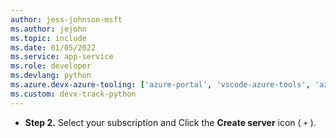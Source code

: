 ```yaml
---
author: jess-johnson-msft
ms.author: jejohn
ms.topic: include
ms.date: 01/05/2022
ms.service: app-service
ms.role: developer
ms.devlang: python
ms.azure.devx-azure-tooling: ['azure-portal', 'vscode-azure-tools', 'azure-cli']
ms.custom: devx-track-python
---
```


* **Step 2.** Select your subscription and Click the **Create server** icon ( `+` ).
